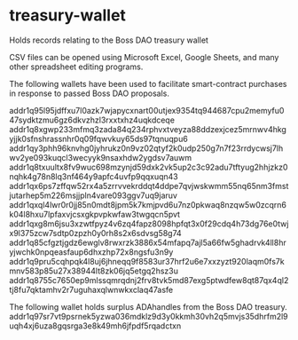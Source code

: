 # treasury-wallet
Holds records relating to the Boss DAO treasury wallet

CSV files can be opened using Microsoft Excel, Google Sheets, and many other spreadsheet editing programs.


The following wallets have been used to facilitate smart-contract purchases in response to passed Boss DAO proposals.

addr1q95l95jdffxu7l0azk7wjapycxnart00utjex9354tq944687cpu2memyfu047sydktzmu6gz6dkvzhzl3rxxtxhz4uqkdceqe
addr1q8xgwp233mfmq3zada84q234rphvxtveyza88ddzexjcez5mrnwv4hkgyjjk0sfnshrassnhr0q09fqwvkuy65ds97tqnuqpu6
addr1qy3phh96knvhg0jyhrukz0n9vz02qtyf2k0udp250g7n7f23rrdycwsj7lhwv2ye093kuqcl3wecyyk9nsaxhdw2ygdsv7auwm
addr1q8txuultx8fv9wuc698mzynjd59dxk2vk5up2c3c92adu7tftyug2hhjzkz0nqhk4g78n8lq3nf464y9apfc4uvfp9qqxuqn43
addr1qx6ps7zffqw52rx4a5zrrvvekrddqt4ddpe7qvjwskwmm55nq65nm3fmstjutarhep5m226msjjpln4vare093ggv7uq9jaruv
addr1qxql4lwr0r0jj85n0mdt8jpm5k7kmjpvd6u7nz0pkwaq8nzqw5w0zcqrn6k04l8hxu7lpfaxvjcsxgkpvpkwfaw3twgqcn5pvt
addr1qxg8m6jsu3xzwtfpyz4v6zq4fapz8098hpfqt3x0f29cdq4h73dg76e0twjx9l375zcw7sdtp0zpzh0y0rh8s2x6sdvsg58g74
addr1q85cfgztjgdz6ewglv8rwxrzk3886x54mfapq7ajl5a66fw5ghadrvk4ll8hryjwchk0npqeasfaup6dhxzhp72x8ngsfu3n9y
addr1q9pru5cqhpqk4l8uj6jhneqq9f8583ur37hrf2u6e7xxzyzt920laqm0fs7kmnv583p85u27x38944lt8zk06jq5etgq2hsz3u
addr1q8755c7650ep9mlssqmrqdnj2frv8tvk5md87exg5ptwdfew8qt87qx4ql2tj8fu7qktamhv2r7uguhaxqlwnwkxclaq47asfe

The following wallet holds surplus ADAhandles from the Boss DAO treasury.
addr1q97sr7vt9psrnek5yzwa036mdklz9d3y0kkmh30vh2q5mvjs35dhrfm2l9uqh4xj6uza8gqsrga3e8k49mh6jfpdf5rqadctxn
